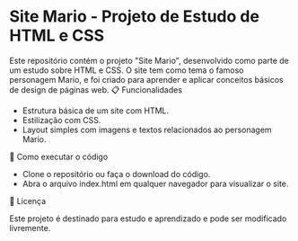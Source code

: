 # Site Mario - Projeto de Estudo de HTML e CSS

Este repositório contém o projeto "Site Mario", desenvolvido como parte de um estudo sobre HTML e CSS. O site tem como tema o famoso personagem Mario, e foi criado para aprender e aplicar conceitos básicos de design de páginas web.
📋 Funcionalidades

   * Estrutura básica de um site com HTML.
   * Estilização com CSS.
   * Layout simples com imagens e textos relacionados ao personagem Mario.

🚀 Como executar o código

   * Clone o repositório ou faça o download do código.
   * Abra o arquivo index.html em qualquer navegador para visualizar o site.

📄 Licença

Este projeto é destinado para estudo e aprendizado e pode ser modificado livremente.
